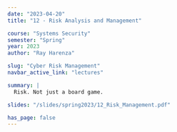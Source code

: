 ```yaml
---
date: "2023-04-20"
title: "12 - Risk Analysis and Management"

course: "Systems Security"
semester: "Spring"
year: 2023
author: "Ray Harenza"

slug: "Cyber Risk Management"
navbar_active_link: "lectures"

summary: |
  Risk. Not just a board game.

slides: "/slides/spring2023/12_Risk_Management.pdf"

has_page: false
---
```


